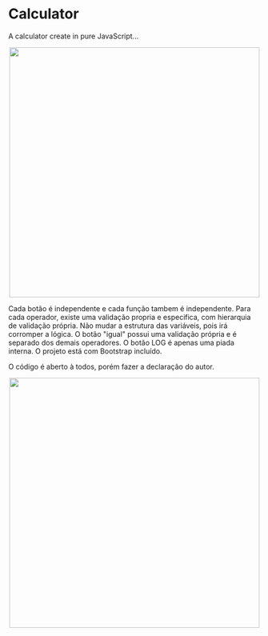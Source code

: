 # Calculator
A calculator create in pure JavaScript...

<div align="center">
<img src="https://user-images.githubusercontent.com/102332801/209348160-c6597244-08c7-4d23-97ed-b3811c64627f.gif" width="500px"> 

</div>

Cada botão é independente e cada função tambem é independente.
Para cada operador, existe uma validação propria e especifica, com hierarquia de validação própria.
Não mudar a estrutura das variáveis, pois irá corromper a lógica.
O botão "igual" possui uma validação própria e é separado dos demais operadores.
O botão LOG é apenas uma piada interna.
O projeto está com Bootstrap incluído.


O código é aberto à todos, porém fazer a declaração do autor.

<div align="center">
<img src="https://user-images.githubusercontent.com/102332801/209341822-15bac64f-15b6-4540-a708-946c4b14e75c.PNG" width="500px"> 

</div>
